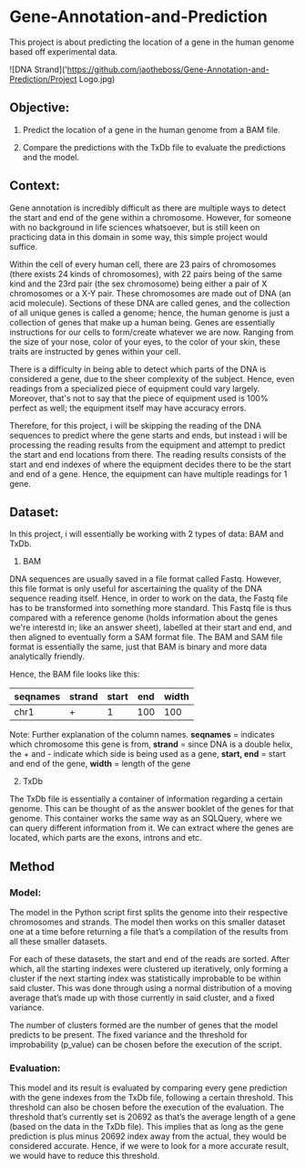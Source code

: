 # Gene-Annotation-and-Prediction
This project is about predicting the location of a gene in the human genome based off experimental data. 

![DNA Strand]('https://github.com/jaotheboss/Gene-Annotation-and-Prediction/Project Logo.jpg)

## Objective:
1. Predict the location of a gene in the human genome from a BAM file.

2. Compare the predictions with the TxDb file to evaluate the predictions and the model.

## Context:
Gene annotation is incredibly difficult as there are multiple ways to detect the start and end of the gene within a chromosome. However, for someone with no background in life sciences whatsoever, but is still keen on practicing data in this domain in some way, this simple project would suffice.

Within the cell of every human cell, there are 23 pairs of chromosomes (there exists 24 kinds of chromosomes), with 22 pairs being of the same kind and the 23rd pair (the sex chromosome) being either a pair of X chromosomes or a X-Y pair. These chromosomes are made out of DNA (an acid molecule). Sections of these DNA are called genes, and the collection of all unique genes is called a genome; hence, the human genome is just a collection of genes that make up a human being. Genes are essentially instructions for our cells to form/create whatever we are now. Ranging from the size of your nose, color of your eyes, to the color of your skin, these traits are instructed by genes within your cell. 

There is a difficulty in being able to detect which parts of the DNA is considered a gene, due to the sheer complexity of the subject. Hence, even readings from a specialized piece of equipment could vary largely. Moreover, that's not to say that the piece of equipment used is 100% perfect as well; the equipment itself may have accuracy errors.

Therefore, for this project, i will be skipping the reading of the DNA sequences to predict where the gene starts and ends, but instead i will be processing the reading results from the equipment and attempt to predict the start and end locations from there. The reading results consists of the start and end indexes of where the equipment decides there to be the start and end of a gene. Hence, the equipment can have multiple readings for 1 gene. 

## Dataset:
In this project, i will essentially be working with 2 types of data: BAM and TxDb.

1. BAM

DNA sequences are usually saved in a file format called Fastq. However, this file format is only useful for ascertaining the quality of the DNA sequence reading itself. Hence, in order to work on the data, the Fastq file has to be transformed into something more standard. This Fastq file is thus compared with a reference genome (holds information about the genes we're interestd in; like an answer sheet), labelled at their start and end, and then aligned to eventually form a SAM format file. The BAM and SAM file format is essentially the same, just that BAM is binary and more data analytically friendly. 

Hence, the BAM file looks like this:

seqnames | strand | start | end | width
-|-|-|-|-
chr1|+|1|100|100

Note: Further explanation of the column names. **seqnames** = indicates which chromosome this gene is from, **strand** = since DNA is a double helix, the + and - indicate which side is being used as a gene, **start, end** = start and end of the gene, **width** = length of the gene

2. TxDb

The TxDb file is essentially a container of information regarding a certain genome. This can be thought of as the answer booklet of the genes for that genome. This container works the same way as an SQLQuery, where we can query different information from it. We can extract where the genes are located, which parts are the exons, introns and etc.

## Method

### Model:
The model in the Python script first splits the genome into their respective chromosomes and strands. The model then works on this smaller dataset one at a time before returning a file that’s a compilation of the results from all these smaller datasets. 

For each of these datasets, the start and end of the reads are sorted. After which, all the starting indexes were clustered up iteratively, only forming a cluster if the next starting index was statistically improbable to be within said cluster. This was done through using a normal distribution of a moving average that’s made up with those currently in said cluster, and a fixed variance. 

The number of clusters formed are the number of genes that the model predicts to be present. The fixed variance and the threshold for improbability (p_value) can be chosen before the execution of the script. 

### Evaluation: 
This model and its result is evaluated by comparing every gene prediction with the gene indexes from the TxDb file, following a certain threshold. This threshold can also be chosen before the execution of the evaluation. The threshold that’s currently set is 20692 as that’s the average length of a gene (based on the data in the TxDb file). This implies that as long as the gene prediction is plus minus 20692 index away from the actual, they would be considered accurate. Hence, if we were to look for a more accurate result, we would have to reduce this threshold. 
